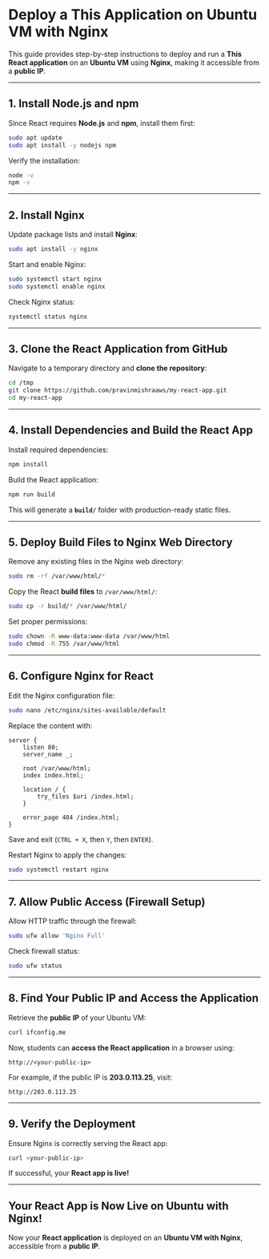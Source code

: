 
# **Deploy a This Application on Ubuntu VM with Nginx**

This guide provides step-by-step instructions to deploy and run a **This React application** on an **Ubuntu VM** using **Nginx**, making it accessible from a **public IP**.

---


## **1. Install Node.js and npm**  
Since React requires **Node.js** and **npm**, install them first:  

```sh
sudo apt update
sudo apt install -y nodejs npm
```

Verify the installation:  

```sh
node -v
npm -v
```

---

## **2. Install Nginx**  
Update package lists and install **Nginx**:  

```sh
sudo apt install -y nginx
```

Start and enable Nginx:  

```sh
sudo systemctl start nginx
sudo systemctl enable nginx
```

Check Nginx status:  

```sh
systemctl status nginx
```

---

## **3. Clone the React Application from GitHub**  
Navigate to a temporary directory and **clone the repository**:  

```sh
cd /tmp
git clone https://github.com/pravinmishraaws/my-react-app.git
cd my-react-app
```

---

## **4. Install Dependencies and Build the React App**  
Install required dependencies:  

```sh
npm install
```

Build the React application:  

```sh
npm run build
```

This will generate a **`build/`** folder with production-ready static files.

---

## **5. Deploy Build Files to Nginx Web Directory**  
Remove any existing files in the Nginx web directory:  

```sh
sudo rm -rf /var/www/html/*
```

Copy the React **build files** to `/var/www/html/`:  

```sh
sudo cp -r build/* /var/www/html/
```

Set proper permissions:  

```sh
sudo chown -R www-data:www-data /var/www/html
sudo chmod -R 755 /var/www/html
```

---

## **6. Configure Nginx for React**  
Edit the Nginx configuration file:  

```sh
sudo nano /etc/nginx/sites-available/default
```

Replace the content with:  

```nginx
server {
    listen 80;
    server_name _;

    root /var/www/html;
    index index.html;

    location / {
        try_files $uri /index.html;
    }

    error_page 404 /index.html;
}
```

Save and exit (`CTRL + X`, then `Y`, then `ENTER`).  

Restart Nginx to apply the changes:  

```sh
sudo systemctl restart nginx
```

---

## **7. Allow Public Access (Firewall Setup)**  
Allow HTTP traffic through the firewall:  

```sh
sudo ufw allow 'Nginx Full'
```

Check firewall status:  

```sh
sudo ufw status
```

---

## **8. Find Your Public IP and Access the Application**  
Retrieve the **public IP** of your Ubuntu VM:  

```sh
curl ifconfig.me
```

Now, students can **access the React application** in a browser using:  

```
http://<your-public-ip>
```

For example, if the public IP is **203.0.113.25**, visit:  

```
http://203.0.113.25
```

---

## **9. Verify the Deployment**  
Ensure Nginx is correctly serving the React app:  

```sh
curl <your-public-ip>
```

If successful, your **React app is live!**  

---

## **Your React App is Now Live on Ubuntu with Nginx!**  
Now your **React application** is deployed on an **Ubuntu VM with Nginx**, accessible from a **public IP**. 

